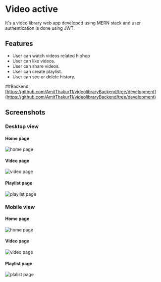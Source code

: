 
# Video active

It's a video library web app developed using MERN stack and user authentication is done using JWT.

## Features

- User can watch videos related hiphop
- User can like videos.
- User can share videos.
- User can create playlist.
- User can see or delete history.

##Backend
[https://github.com/AmitThakur11/videolibraryBackend/tree/development](https://github.com/AmitThakur11/videolibraryBackend/tree/development)

## Screenshots

### Desktop view

#### Home page
![home page](https://i.ibb.co/QfJTD6q/Screenshot-from-2021-12-30-16-07-27.png)
#### Video page
![video page](https://i.ibb.co/QfJTD6q/Screenshot-from-2021-12-30-16-07-27.png)
#### Playlist page
![playlist page](https://i.ibb.co/rsXzYHj/Screenshot-from-2021-12-30-16-08-10.png)


### Mobile view

#### Home page
![home page](https://i.ibb.co/nMKdFh2/Screenshot-from-2021-12-30-16-08-42.png)
#### Video page
![video page](https://i.ibb.co/K2cGjjr/Screenshot-from-2021-12-30-16-09-07.png)
#### Playlist page
![plalist page](https://i.ibb.co/yk634c8/Screenshot-from-2021-12-30-16-08-53.png)
